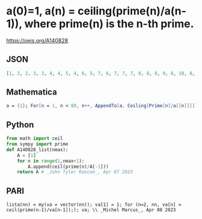 # a\(0\)\=1, a\(n\) \= ceiling\(prime\(n\)/a\(n\-1\)\), where prime\(n\) is the n\-th prime\.
https://oeis.org/A140828
## JSON
```JSON
[1, 2, 2, 3, 3, 4, 4, 5, 4, 6, 5, 7, 6, 7, 7, 7, 8, 8, 8, 9, 8, 10, 8, 11, 9, 11, 10, 11, 10, 11, 11, 12, 11, 13, 11, 14, 11, 15, 11, 16, 11, 17, 11, 18, 11, 18, 12, 18, 13, 18, 13, 18, 14, 18, 14, 19, 14, 20, 14, 20, 15, 19, 16, 20, 16, 20, 16, 21, 17, 21, 17, 21, 18, 21, 18, 22, 18]
```
## Mathematica
```Mathematica
a = {1}; For[n = 1, n < 80, n++, AppendTo[a, Ceiling[Prime[n]/a[[n]]]]]; a (* _Stefan Steinerberger_, Aug 28 2008 *)
```
## Python
```Python
from math import ceil
from sympy import prime
def A140828_list(nmax):
    A = [1]
    for n in range(1,nmax+1):
        A.append(ceil(prime(n)/A[-1]))
    return A # _John Tyler Rascoe_, Apr 07 2023
```
## PARI
```PARI
lista(nn) = my(va = vector(nn)); va[1] = 1; for (n=2, nn, va[n] = ceil(prime(n-1)/va[n-1]);); va; \\ _Michel Marcus_, Apr 08 2023
```
